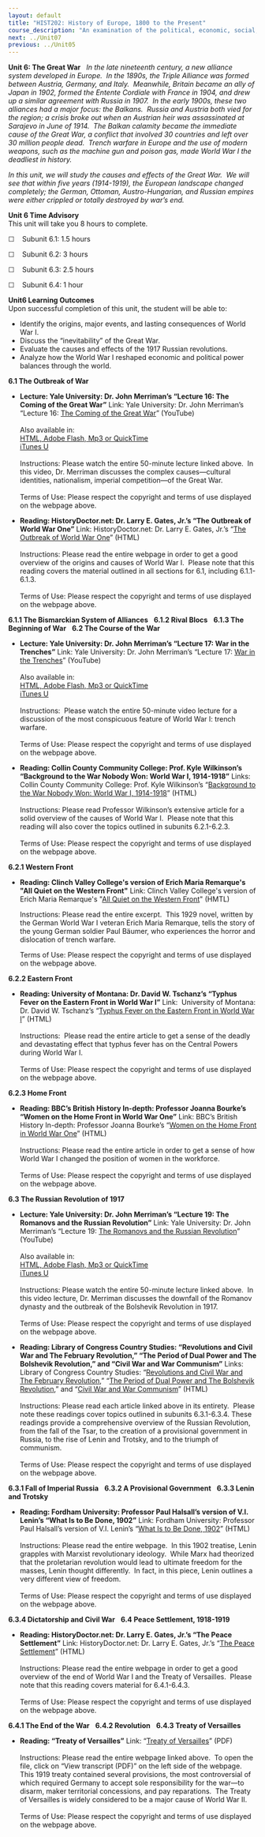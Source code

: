```yaml
---
layout: default
title: "HIST202: History of Europe, 1800 to the Present"
course_description: "An examination of the political, economic, social, religious, and intellectual history of Europe, from the Middle Ages to the 18th century revolutions, with particular emphasis on primary-source interpretation."
next: ../Unit07
previous: ../Unit05
---
```

**Unit 6: The Great War** <span id="6"></span> 
*In the late nineteenth century, a new alliance system developed in
Europe.  In the 1890s, the Triple Alliance was formed between Austria,
Germany, and Italy.  Meanwhile, Britain became an ally of Japan in 1902,
formed the Entente Cordiale with France in 1904, and drew up a similar
agreement with Russia in 1907.  In the early 1900s, these two alliances
had a major focus: the Balkans.  Russia and Austria both vied for the
region; a crisis broke out when an Austrian heir was assassinated at
Sarajevo in June of 1914.  The Balkan calamity became the immediate
cause of the Great War, a conflict that involved 30 countries and left
over 30 million people dead.  Trench warfare in Europe and the use of
modern weapons, such as the machine gun and poison gas, made World War I
the deadliest in history.*  
  
 *In this unit, we will study the causes and effects of the Great War. 
We will see that within five years (1914-1919), the European landscape
changed completely; the German, Ottoman, Austro-Hungarian, and Russian
empires were either crippled or totally destroyed by war’s end.*

**Unit 6 Time Advisory**  
This unit will take you 8 hours to complete.

☐    Subunit 6.1: 1.5 hours  
  
 ☐    Subunit 6.2: 3 hours  
  
 ☐    Subunit 6.3: 2.5 hours  
  
 ☐    Subunit 6.4: 1 hour

**Unit6 Learning Outcomes**  
Upon successful completion of this unit, the student will be able to:

-   Identify the origins, major events, and lasting consequences of
    World War I.
-   Discuss the “inevitability” of the Great War.
-   Evaluate the causes and effects of the 1917 Russian revolutions.
-   Analyze how the World War I reshaped economic and political power
    balances through the world.

**6.1 The Outbreak of War** <span id="6.1"></span> 
-   **Lecture: Yale University: Dr. John Merriman’s “Lecture 16: The
    Coming of the Great War”**
    Link: Yale University: Dr. John Merriman’s “Lecture 16: [The Coming
    of the Great
    War](http://www.youtube.com/watch?v=fvFpn5GVdQI&feature=channel)”
    (YouTube)  
        
     Also available in:  
     [HTML, Adobe Flash, Mp3 or
    QuickTime](http://oyc.yale.edu/history/hist-202/lecture-16)[  
     iTunes
    U](http://itunes.apple.com/us/podcast/16-the-coming-of-the-great-war/id341651047?i=63752150)  
        
     Instructions: Please watch the entire 50-minute lecture linked
    above.  In this video, Dr. Merriman discusses the complex
    causes—cultural identities, nationalism, imperial competition—of the
    Great War.   
        
     Terms of Use: Please respect the copyright and terms of use
    displayed on the webpage above.

-   **Reading: HistoryDoctor.net: Dr. Larry E. Gates, Jr.’s “The
    Outbreak of World War One”**
    Link: HistoryDoctor.net: Dr. Larry E. Gates, Jr.’s “[The Outbreak of
    World War
    One](http://www.historydoctor.net/Advanced%20Placement%20European%20History/Notes/world_war_one_(Causes).htm)”
    (HTML)  
        
     Instructions: Please read the entire webpage in order to get a good
    overview of the origins and causes of World War I.  Please note that
    this reading covers the material outlined in all sections for 6.1,
    including 6.1.1-6.1.3.  
        
     Terms of Use: Please respect the copyright and terms of use
    displayed on the webpage above.

**6.1.1 The Bismarckian System of Alliances** <span id="6.1.1"></span> 
**6.1.2 Rival Blocs** <span id="6.1.2"></span> 
**6.1.3 The Beginning of War** <span id="6.1.3"></span> 
**6.2 The Course of the War** <span id="6.2"></span> 
-   **Lecture: Yale University: Dr. John Merriman’s “Lecture 17: War in
    the Trenches”**
    Link: Yale University: Dr. John Merriman’s “Lecture 17: [War in the
    Trenches](http://www.youtube.com/watch?v=be15Wmp9FRE&feature=channel)”
    (YouTube)  
        
     Also available in:  
     [HTML, Adobe Flash, Mp3 or
    QuickTime](http://oyc.yale.edu/history/hist-202/lecture-17)[  
     iTunes
    U](http://itunes.apple.com/us/podcast/17-war-in-the-trenches/id341651047?i=63752160)  
        
     Instructions:  Please watch the entire 50-minute video lecture for
    a discussion of the most conspicuous feature of World War I: trench
    warfare.  
        
     Terms of Use: Please respect the copyright and terms of use
    displayed on the webpage above.

-   **Reading: Collin County Community College: Prof. Kyle Wilkinson’s
    “Background to the War Nobody Won: World War I, 1914-1918”**
    Links: Collin County Community College: Prof. Kyle Wilkinson’s
    “[Background to the War Nobody Won: World War I,
    1914-1918](http://iws.collin.edu/kwilkison/Resources%20for%20Students/WWI.htm)”
    (HTML)  
        
     Instructions: Please read Professor Wilkinson’s extensive article
    for a solid overview of the causes of World War I.  Please note that
    this reading will also cover the topics outlined in subunits
    6.2.1-6.2.3.  
        
     Terms of Use: Please respect the copyright and terms of use
    displayed on the webpage above.

**6.2.1 Western Front** <span id="6.2.1"></span> 
-   **Reading: Clinch Valley College's version of Erich Maria Remarque's
    "All Quiet on the Western Front"**
    Link: Clinch Valley College's version of Erich Maria Remarque's
    "[All Quiet on the Western
    Front](http://web.archive.org/web/19980116133459/http://pluto.clinch.edu/history/wciv2/civ2ref/aqwf.htm)"
    (HMTL)  
      
     Instructions: Please read the entire excerpt.  This 1929 novel,
    written by the German World War I veteran Erich Maria Remarque,
    tells the story of the young German soldier Paul Bäumer, who
    experiences the horror and dislocation of trench warfare.    
      
     Terms of Use: Please respect the copyright and terms of use
    displayed on the webpage above.

**6.2.2 Eastern Front** <span id="6.2.2"></span> 
-   **Reading: University of Montana: Dr. David W. Tschanz’s “Typhus
    Fever on the Eastern Front in World War I”**
    Link:  University of Montana: Dr. David W. Tschanz’s “[Typhus Fever
    on the Eastern Front in World War
    I](http://entomology.montana.edu/historybug/wwi/tef.htm)” (HTML)  
        
     Instructions:  Please read the entire article to get a sense of the
    deadly and devastating effect that typhus fever has on the Central
    Powers during World War I.  
        
     Terms of Use: Please respect the copyright and terms of use
    displayed on the webpage above.

**6.2.3 Home Front** <span id="6.2.3"></span> 
-   **Reading: BBC’s British History In-depth: Professor Joanna Bourke’s
    “Women on the Home Front in World War One”**
    Link: BBC’s British History In-depth: Professor Joanna Bourke’s
    “[Women on the Home Front in World War
    One](http://www.bbc.co.uk/history/british/britain_wwone/women_employment_01.shtml)”
    (HTML)  
        
     Instructions: Please read the entire article in order to get a
    sense of how World War I changed the position of women in the
    workforce.  
        
     Terms of Use: Please respect the copyright and terms of use
    displayed on the webpage above.

**6.3 The Russian Revolution of 1917** <span id="6.3"></span> 
-   **Lecture: Yale University: Dr. John Merriman’s “Lecture 19: The
    Romanovs and the Russian Revolution”**
    Link: Yale University: Dr. John Merriman’s “Lecture 19: [The
    Romanovs and the Russian
    Revolution](http://www.youtube.com/watch?v=eGFilsLo6OI&feature=channel)”
    (YouTube)  
        
     Also available in:  
     [HTML, Adobe Flash, Mp3 or
    QuickTime](http://oyc.yale.edu/history/hist-202/lecture-19)[  
     iTunes
    U](http://itunes.apple.com/us/podcast/19-the-romanovs-russian-revolution/id341651047?i=63752167)  
        
     Instructions: Please watch the entire 50-minute lecture linked
    above.  In this video lecture, Dr. Merriman discusses the downfall
    of the Romanov dynasty and the outbreak of the Bolshevik Revolution
    in 1917.  
        
     Terms of Use: Please respect the copyright and terms of use
    displayed on the webpage above.

-   **Reading: Library of Congress Country Studies: “Revolutions and
    Civil War and The February Revolution,” “The Period of Dual Power
    and The Bolshevik Revolution,” and “Civil War and War Communism”**
    Links: Library of Congress Country Studies: “[Revolutions and Civil
    War and The February
    Revolution](http://lcweb2.loc.gov/cgi-bin/query/r?frd/cstdy:@field(DOCID+ru0032)),”
    “[The Period of Dual Power and The Bolshevik
    Revolution](http://lcweb2.loc.gov/cgi-bin/query/r?frd/cstdy:@field(DOCID+ru0033)),”
    and “[Civil War and War
    Communism](http://lcweb2.loc.gov/cgi-bin/query/r?frd/cstdy:@field(DOCID+ru0034))”
    (HTML)  
        
     Instructions: Please read each article linked above in its
    entirety.  Please note these readings cover topics outlined in
    subunits 6.3.1-6.3.4. These readings provide a comprehensive
    overview of the Russian Revolution, from the fall of the Tsar, to
    the creation of a provisional government in Russia, to the rise of
    Lenin and Trotsky, and to the triumph of communism.  
        
     Terms of Use: Please respect the copyright and terms of use
    displayed on the webpage above.

**6.3.1 Fall of Imperial Russia** <span id="6.3.1"></span> 
**6.3.2 A Provisional Government** <span id="6.3.2"></span> 
**6.3.3 Lenin and Trotsky** <span id="6.3.3"></span> 
-   **Reading: Fordham University: Professor Paul Halsall’s version of
    V.I. Lenin’s “What Is to Be Done, 1902”**
    Link: Fordham University: Professor Paul Halsall’s version of V.I.
    Lenin’s “[What Is to Be Done,
    1902](http://www.fordham.edu/halsall/mod/1902lenin.asp)” (HTML)  
        
     Instructions: Please read the entire webpage.  In this 1902
    treatise, Lenin grapples with Marxist revolutionary ideology.  While
    Marx had theorized that the proletarian revolution would lead to
    ultimate freedom for the masses, Lenin thought differently.  In
    fact, in this piece, Lenin outlines a very different view of
    freedom.  
        
     Terms of Use: Please respect the copyright and terms of use
    displayed on the webpage above.

**6.3.4 Dictatorship and Civil War** <span id="6.3.4"></span> 
**6.4 Peace Settlement, 1918-1919** <span id="6.4"></span> 
-   **Reading: HistoryDoctor.net: Dr. Larry E. Gates, Jr.’s “The Peace
    Settlement”**
    Link: HistoryDoctor.net: Dr. Larry E. Gates, Jr.’s “[The Peace
    Settlement](http://www.historydoctor.net/Advanced%20Placement%20European%20History/Notes/world_war_one_peace_settlement.htm)”
    (HTML)  
        
     Instructions: Please read the entire webpage in order to get a good
    overview of the end of World War I and the Treaty of Versailles. 
    Please note that this reading covers material for 6.4.1-6.4.3.  
        
     Terms of Use: Please respect the copyright and terms of use
    displayed on the webpage above.

**6.4.1 The End of the War** <span id="6.4.1"></span> 
**6.4.2 Revolution** <span id="6.4.2"></span> 
**6.4.3 Treaty of Versailles** <span id="6.4.3"></span> 
-   **Reading: “Treaty of Versailles”**
    Link: “[Treaty of
    Versailles](http://www.foundingdocs.gov.au/item.asp?dID=23)” (PDF)  
        
     Instructions: Please read the entire webpage linked above.  To open
    the file, click on “View transcript (PDF)” on the left side of the
    webpage.  This 1919 treaty contained several provisions, the most
    controversial of which required Germany to accept sole
    responsibility for the war—to disarm, maker territorial concessions,
    and pay reparations.  The Treaty of Versailles is widely considered
    to be a major cause of World War II.  
        
     Terms of Use: Please respect the copyright and terms of use
    displayed on the webpage above.


